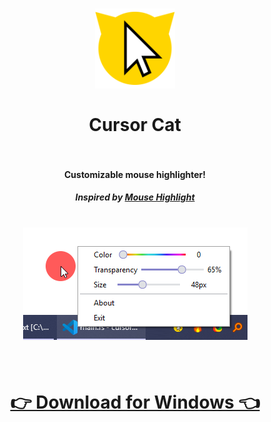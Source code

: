 <h1 align="center">
  <a href="https://github.com/girkovarpa/cursor-cat">
    <img src="sciter/png/128x128.png" alt="Cursor Cat"/>
  </a>
  <br/><br/>
  Cursor Cat
  <br/>
  <br/>
</h1>

<h4 align="center">Customizable mouse highlighter!</h4>
<h5 align="center"><i>Inspired by <a href="https://catnip5.itch.io/mouse-highlight">Mouse Highlight</a></i></h5>

<h1 align="center">
  <img src="screenshot.png" alt="screenshot" /></a><br/><br/>
</h1>

<h1 align="center">
  <a href="https://girkovarpa.itch.io/cursor-highlight">
  👉 Download for Windows 👈</a>
</h1>
